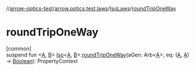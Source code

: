 //[arrow-optics-test](../../../index.md)/[arrow.optics.test.laws](../index.md)/[IsoLaws](index.md)/[roundTripOneWay](round-trip-one-way.md)

# roundTripOneWay

[common]\
suspend fun &lt;[A](round-trip-one-way.md), [B](round-trip-one-way.md)&gt; [Iso](../../../../arrow-annotations/arrow.optics/-iso/index.md)&lt;[A](round-trip-one-way.md), [B](round-trip-one-way.md)&gt;.[roundTripOneWay](round-trip-one-way.md)(aGen: Arb&lt;[A](round-trip-one-way.md)&gt;, eq: ([A](round-trip-one-way.md), [A](round-trip-one-way.md)) -&gt; [Boolean](https://kotlinlang.org/api/latest/jvm/stdlib/kotlin/-boolean/index.html)): PropertyContext
